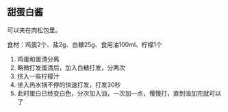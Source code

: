 

## 甜蛋白酱

可以夹在肉松包里。

食材：鸡蛋2个、盐2g、白糖25g、食用油100ml、柠檬1个

1. 鸡蛋和蛋清分离
2. 略微打发蛋清后，加入白糖打发，分两次
3. 挤入一些柠檬汁
4. 坐入热水锅不停的快速打发，打发30秒
5. 此时蛋白已经变白色，分次加入油，一次加一点，慢慢打，直到油加完就可以了